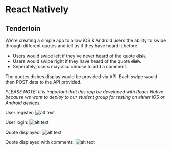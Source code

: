 # React Natively

## Tenderloin

We're creating a simple app to allow iOS &amp; Android users the ability to swipe through different quotes and tell us if they have heard it before.
* Users would swipe left if they've never heard of the quote ~~dish~~.
* Users would swipe right if they have heard of the quote ~~dish~~.
* Seperately, users may also choose to add a comment.

The quotes ~~dishes~~ display would be provided via API. Each swipe would then POST data to the API provided.

_PLEASE NOTE: It is important that this app be developed with React Native because we want to deploy to our student group for testing on either iOS or Android devices._

User register:
![alt text](https://github.com/reactnatively/react-tenderloin/blob/master/tenderloin-register.png "User register")

User login: 
![alt text](https://github.com/reactnatively/react-tenderloin/blob/master/tenderloin-login.png "User login")

Quote displayed: 
![alt text](https://github.com/reactnatively/react-tenderloin/blob/master/tenderloin-home-quotedisplayed.png "Quote displayed")

Quote displayed with comments: 
![alt text](https://github.com/reactnatively/react-tenderloin/blob/master/tenderloin-home-quotedisplayed-withcomments.png "Quotes displayed with comments")

